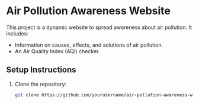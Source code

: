 # Air Pollution Awareness Website

This project is a dynamic website to spread awareness about air pollution. It includes:
- Information on causes, effects, and solutions of air pollution.
- An Air Quality Index (AQI) checker.

## Setup Instructions
1. Clone the repository:
   ```bash
   git clone https://github.com/yourusername/air-pollution-awareness-website.git
